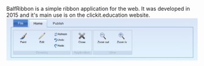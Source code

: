 BalfRibbon is a simple ribbon application for the web. It was developed in 2015 and it's main use is on the clickit.education website. 
<img src="ribbon.jpg" alt="Example ribbon">
